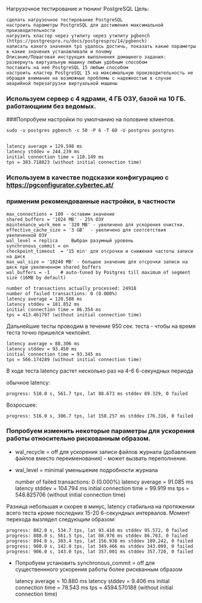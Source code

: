 Нагрузочное тестирование и тюнинг PostgreSQL
Цель:

    сделать нагрузочное тестирование PostgreSQL
    настроить параметры PostgreSQL для достижения максимальной производительности
    нагрузить кластер через утилиту через утилиту pgbench (https://postgrespro.ru/docs/postgrespro/14/pgbench)
    написать какого значения tps удалось достичь, показать какие параметры в какие значения устанавливали и почему
    Описание/Пошаговая инструкция выполнения домашнего задания:
    развернуть виртуальную машину любым удобным способом
    поставить на неё PostgreSQL 15 любым способом
    настроить кластер PostgreSQL 15 на максимальную производительность не обращая внимание на возможные проблемы с надежностью в случае аварийной перезагрузки виртуальной машины
    
### Используем сервер с 4 ядрами, 4 ГБ ОЗУ, базой на 10 ГБ. работающиим без ведомых.

###Попробуем настройки по умолчанию на половине клиентов.

    sudo -u postgres pgbench -c 50 -P 6 -T 60 -U postgres postgres


    latency average = 129.598 ms
    latency stddev = 244.239 ms
    initial connection time = 110.149 ms
    tps = 383.718823 (without initial connection time)

### Используем  в качестве подсказки конфигурацию с https://pgconfigurator.cybertec.at/ 

### применим рекомендованные настройки, в частности 
    max_connections = 100 - оставим значение 
    shared_buffers = '1024 MB' - 25% ОЗУ
    maintenance_work_mem = '320 MB' - увеличено для ускорения очистки.
    effective_cache_size = '3 GB'  - увеличено для соотсетствия увеличенной ОЗУ
    wal_level = replica		Выбран разумный уровень
    synchronous_commit = on 
    checkpoint_timeout  = '15 min' для отсрочки и снижения частоты записи на диск
    max_wal_size = '10240 MB' - большое значение для отсрочки записи на диск при увеличенном shared_buffers
    wal_buffers = -1    # auto-tuned by Postgres till maximum of segment size (16MB by default)

    number of transactions actually processed: 24918
    number of failed transactions: 0 (0.000%)
    latency average = 120.588 ms
    latency stddev = 181.852 ms
    initial connection time = 86.354 ms
    tps = 413.461797 (without initial connection time)
    
    
Дальнейшие тесты проводим в течение 950 сек. теста - чтобы на время теста точно пришелся чекпойнт.

    latency average = 88.306 ms
    latency stddev = 93.450 ms
    initial connection time = 93.345 ms
    tps = 566.174289 (without initial connection time)

В ходе теста latency растет несколько раз на 4-6 6-секундных периода

обычное latency:

    progress: 510.0 s, 561.7 tps, lat 88.673 ms stddev 89.329, 0 failed

Возросшее: 

    progress: 516.0 s, 306.7 tps, lat 158.257 ms stddev 176.316, 0 failed



###   Попробуем изменить некоторые параметры для ускорения работы относительно рискованным образом.  
* wal_recycle = off для ускорения записи файлов журнала (добавление файлов вместо  переименования) - может вызвать переполнение. 
* wal_level = minimal уменьшение подробности журнала 

    number of failed transactions: 0 (0.000%)
    latency average = 91.085 ms
    latency stddev = 104.794 ms
    initial connection time = 99.919 ms
    tps = 548.825706 (without initial connection time)


Разница небольшая и скорее в минус, latency стабильна на протяжении всего теста кроме последних 15-20 6-секундных интервалов. Момент перехода вызлядел следующим образом:

    progress: 882.0 s, 534.7 tps, lat 93.410 ms stddev 95.572, 0 failed
    progress: 888.0 s, 561.5 tps, lat 88.976 ms stddev 86.763, 0 failed
    progress: 894.0 s, 303.4 tps, lat 156.938 ms stddev 189.242, 0 failed
    progress: 900.0 s, 142.0 tps, lat 349.466 ms stddev 343.099, 0 failed
    progress: 906.0 s, 143.0 tps, lat 357.001 ms stddev 357.720, 0 failed

* Попробуем установить synchronous_commit = off для существеннного ускорения работы более рискванным образом
    
    latency average = 10.880 ms
    latency stddev = 9.406 ms
    initial connection time = 78.543 ms
    tps = 4594.570188 (without initial connection time)







    

